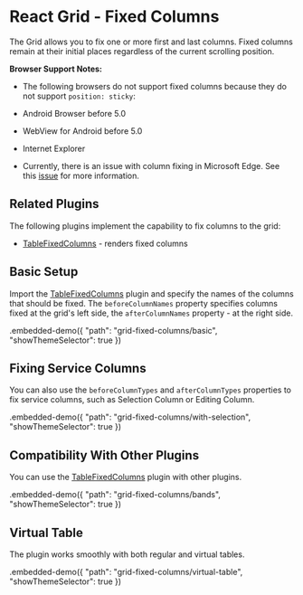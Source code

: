 # React Grid - Fixed Columns

The Grid allows you to fix one or more first and last columns. Fixed columns remain at their initial places regardless of the current scrolling position.

**Browser Support Notes:**

- The following browsers do not support fixed columns because they do not support `position: sticky`:  
 - Android Browser before 5.0  
 - WebView for Android before 5.0  
 - Internet Explorer  
 
- Currently, there is an issue with column fixing in Microsoft Edge. See this [issue](https://developer.microsoft.com/en-us/microsoft-edge/platform/issues/16792336/) for more information.

## Related Plugins

The following plugins implement the capability to fix columns to the grid:

- [TableFixedColumns](../reference/table-fixed-columns.md) - renders fixed columns

## Basic Setup

Import the [TableFixedColumns](../reference/table-fixed-columns.md) plugin and specify the names of the columns that should be fixed. The `beforeColumnNames` property specifies columns fixed at the grid's left side, the `afterColumnNames` property - at the right side.

.embedded-demo({ "path": "grid-fixed-columns/basic", "showThemeSelector": true })

## Fixing Service Columns

You can also use the `beforeColumnTypes` and `afterColumnTypes` properties to fix service columns, such as Selection Column or Editing Column.

.embedded-demo({ "path": "grid-fixed-columns/with-selection", "showThemeSelector": true })

## Compatibility With Other Plugins

You can use the [TableFixedColumns](../reference/table-fixed-columns.md) plugin with other plugins.

.embedded-demo({ "path": "grid-fixed-columns/bands", "showThemeSelector": true })

## Virtual Table

The plugin works smoothly with both regular and virtual tables.

.embedded-demo({ "path": "grid-fixed-columns/virtual-table", "showThemeSelector": true })
